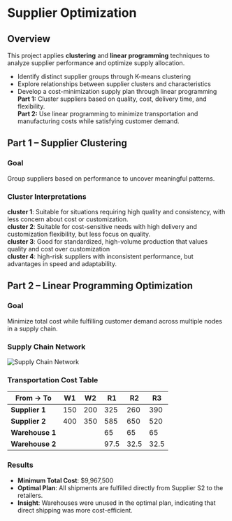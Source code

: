 # Supplier Optimization
## Overview
This project applies **clustering** and **linear programming** techniques to analyze supplier performance and optimize supply allocation.
- Identify distinct supplier groups through K-means clustering
- Explore relationships between supplier clusters and characteristics
- Develop a cost-minimization supply plan through linear programming<br>
**Part 1:** Cluster suppliers based on quality, cost, delivery time, and flexibility.<br>
**Part 2:** Use linear programming to minimize transportation and manufacturing costs while satisfying customer demand.<br>

## Part 1 – Supplier Clustering

### Goal
Group suppliers based on performance to uncover meaningful patterns.

### Cluster Interpretations
**cluster 1**: Suitable for situations requiring high quality and consistency, with less concern about cost or customization.<br>
**cluster 2**: Suitable for cost-sensitive needs with high delivery and customization flexibility, but less focus on quality.<br>
**cluster 3**: Good for standardized, high-volume production that values quality and cost over customization<br>
**cluster 4**: high-risk suppliers with inconsistent performance, but advantages in speed and adaptability.

## Part 2 – Linear Programming Optimization

### Goal
Minimize total cost while fulfilling customer demand across multiple nodes in a supply chain.

### Supply Chain Network
![Supply Chain Network](https://github.com/user-attachments/assets/a77b511e-dfe1-477b-a973-6b6f1bcdbab0)

### Transportation Cost Table
| From → To         | W1      | W2      | R1      | R2      | R3      |
|------------------|---------|---------|---------|---------|---------|
| **Supplier 1**   | 150     | 200     | 325     | 260     | 390     |
| **Supplier 2**   | 400     | 350     | 585     | 650     | 520     |
| **Warehouse 1**  |         |         | 65      | 65      | 65      |
| **Warehouse 2**  |         |         | 97.5    | 32.5    | 32.5    |

### Results
- **Minimum Total Cost**: \$9,967,500
- **Optimal Plan**: All shipments are fulfilled directly from Supplier S2 to the retailers.
- **Insight**: Warehouses were unused in the optimal plan, indicating that direct shipping was more cost-efficient.

